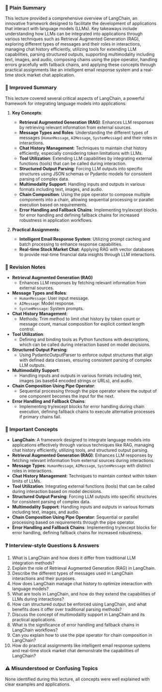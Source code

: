  ### 🧾 Plain Summary
This lecture provided a comprehensive overview of LangChain, an innovative framework designed to facilitate the development of applications that interact with language models (LLMs). Key takeaways include understanding how LLMs can be integrated into applications through various techniques such as Retrieval Augmented Generation (RAG), exploring different types of messages and their roles in interactions, managing chat history efficiently, utilizing tools for extending LLM capabilities, parsing structured outputs, supporting multimodality including text, images, and audio, composing chains using the pipe operator, handling errors gracefully with fallback chains, and applying these concepts through practical assignments like an intelligent email response system and a real-time stock market chat application.

### 📝 Improved Summary
This lecture covered several critical aspects of LangChain, a powerful framework for integrating language models into applications:

1. **Key Concepts**:
   - **Retrieval Augmented Generation (RAG)**: Enhances LLM responses by retrieving relevant information from external sources.
   - **Message Types and Roles**: Understanding the different types of messages (`HumanMessage`, `AIMessage`, `SystemMessage`) and their roles in interactions.
   - **Chat History Management**: Techniques to maintain chat history efficiently, especially considering token limitations with LLMs.
   - **Tool Utilization**: Extending LLM capabilities by integrating external functions (tools) that can be called during interaction.
   - **Structured Output Parsing**: Forcing LLM outputs into specific structures using JSON schemas or Pydantic models for consistent parsing of complex data.
   - **Multimodality Support**: Handling inputs and outputs in various formats including text, images, and audio.
   - **Chain Composition**: Using the pipe operator to compose multiple components into a chain, allowing sequential processing or parallel execution based on requirements.
   - **Error Handling and Fallback Chains**: Implementing try/except blocks for error handling and defining fallback chains for increased robustness in application workflows.

2. **Practical Assignments**:
   - **Intelligent Email Response System**: Utilizing prompt caching and batch processing to enhance response capabilities.
   - **Real-time Stock Market Chat**: Applying RAG with vector databases to provide real-time financial data insights through LLM interactions.

### 📌 Revision Notes
- **Retrieval Augmented Generation (RAG)**
  - Enhances LLM responses by fetching relevant information from external sources.
- **Message Types and Roles**:
  - `HumanMessage`: User input message.
  - `AIMessage`: Model response.
  - `SystemMessage`: System prompts.
- **Chat History Management**:
  - Methods: Trim method to limit chat history by token count or message count, manual composition for explicit context length control.
- **Tool Utilization**:
  - Defining and binding tools as Python functions with descriptions, which can be called during interaction based on model decisions.
- **Structured Output Parsing**:
  - Using PydanticOutputParser to enforce output structures that align with defined data classes, ensuring consistent parsing of complex LLM outputs.
- **Multimodality Support**:
  - Handling inputs and outputs in various formats including text, images (as base64 encoded strings or URLs), and audio.
- **Chain Composition Using Pipe Operator**:
  - Sequential processing through the pipe operator where the output of one component becomes the input for the next.
- **Error Handling and Fallback Chains**:
  - Implementing try/except blocks for error handling during chain execution, defining fallback chains to execute alternative processes if primary chains fail.

### 🧠 Important Concepts
- **LangChain**: A framework designed to integrate language models into applications effectively through various techniques like RAG, managing chat history efficiently, utilizing tools, and structured output parsing.
- **Retrieval Augmented Generation (RAG)**: Enhances LLM responses by fetching relevant information from external sources during interactions.
- **Message Types**: `HumanMessage`, `AIMessage`, `SystemMessage` with distinct roles in interactions.
- **Chat History Management**: Techniques to maintain context within token limits of LLMs.
- **Tool Utilization**: Integrating external functions (tools) that can be called during interaction based on model decisions.
- **Structured Output Parsing**: Forcing LLM outputs into specific structures for consistent parsing of complex data.
- **Multimodality Support**: Handling inputs and outputs in various formats including text, images, and audio.
- **Chain Composition Using Pipe Operator**: Sequential or parallel processing based on requirements through the pipe operator.
- **Error Handling and Fallback Chains**: Implementing try/except blocks for error handling, defining fallback chains for increased robustness.

### ❓ Interview-style Questions & Answers
1. What is LangChain and how does it differ from traditional LLM integration methods?
2. Explain the role of Retrieval Augmented Generation (RAG) in LangChain.
3. Describe the different types of messages used in LangChain interactions and their purposes.
4. How does LangChain manage chat history to optimize interaction with language models?
5. What are tools in LangChain, and how do they extend the capabilities of LLMs during interactions?
6. How can structured output be enforced using LangChain, and what benefits does it offer over traditional parsing methods?
7. Discuss the concept of multimodality support in LangChain and its practical applications.
8. What is the significance of error handling and fallback chains in LangChain workflows?
9. Can you explain how to use the pipe operator for chain composition in LangChain?
10. How do practical assignments like intelligent email response systems and real-time stock market chat demonstrate the capabilities of LangChain?

### ⚠️ Misunderstood or Confusing Topics
None identified during this lecture, all concepts were well explained with clear examples and applications.
